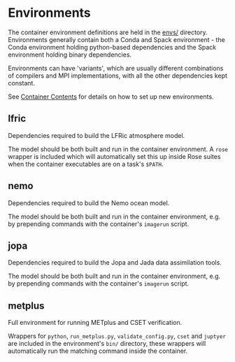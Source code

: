 # Environments

The container environment definitions are held in the [envs/](/envs/)
directory. Environments generally contain both a Conda and Spack environment -
the Conda environment holding python-based dependencies and the Spack
environment holding binary dependencies.

Environments can have 'variants', which are usually different combinations of
compilers and MPI implementations, with all the other dependencies kept constant.

See [Container Contents](contents.md) for details on how to set up new environments.

## lfric

Dependencies required to build the LFRic atmosphere model.

The model should be both built and run in the container environment. A `rose`
wrapper is included which will automatically set this up inside Rose suites
when the container executables are on a task's `$PATH`.

## nemo

Dependencies required to build the Nemo ocean model.

The model should be both built and run in the container environment, e.g. by
prepending commands with the container's `imagerun` script.

## jopa

Dependencies required to build the Jopa and Jada data assimilation tools.

The model should be both built and run in the container environment, e.g. by
prepending commands with the container's `imagerun` script.

## metplus

Full environment for running METplus and CSET verification.

Wrappers for `python`, `run_metplus.py`, `validate_config.py`, `cset` and
`juptyer` are included in the environment's `bin/` directory, these wrappers
will automatically run the matching command inside the container.

